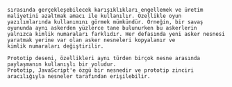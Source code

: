 ```Prototype Design Pattern, aynı sınıftan üretilecek olan ve pek çok ortak özelliği bulunan benzer nesnelerin üretimi
sırasında gerçekleşebilecek karışıklıkları engellemek ve üretim maliyetini azaltmak amacı ile kullanılır. Özellikle oyun 
yazılımlarında kullanımını görmek mümkündür. Örneğin, bir savaş oyununda aynı askerden yüzlerce tane bulunurken bu askerlerin 
yalnızca kimlik numaraları farklıdır. Her defasında yeni asker nesnesi yaratmak yerine var olan asker nesneleri kopyalanır ve 
kimlik numaraları değiştirilir.
```

```
Prototip deseni, özellikleri aynı türden birçok nesne arasında paylaşmanın kullanışlı bir yoludur. 
Prototip, JavaScript'e özgü bir nesnedir ve prototip zinciri aracılığıyla nesneler tarafından erişilebilir.
```
